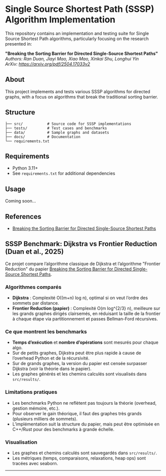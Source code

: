 # Single Source Shortest Path (SSSP) Algorithm Implementation

This repository contains an implementation and testing suite for Single Source Shortest Path algorithms, particularly focusing on the research presented in:

**"Breaking the Sorting Barrier for Directed Single-Source Shortest Paths"**  
*Authors: Ran Duan, Jiayi Mao, Xiao Mao, Xinkai Shu, Longhui Yin*  
*ArXiv: https://arxiv.org/pdf/2504.17033v2*

## About

This project implements and tests various SSSP algorithms for directed graphs, with a focus on algorithms that break the traditional sorting barrier.

## Structure

```
├── src/           # Source code for SSSP implementations
├── tests/         # Test cases and benchmarks
├── data/          # Sample graphs and datasets
├── docs/          # Documentation
└── requirements.txt
```

## Requirements

- Python 3.11+
- See `requirements.txt` for additional dependencies

## Usage

Coming soon...

## References

- [Breaking the Sorting Barrier for Directed Single-Source Shortest Paths](https://arxiv.org/pdf/2504.17033v2)

## SSSP Benchmark: Dijkstra vs Frontier Reduction (Duan et al., 2025)

Ce projet compare l’algorithme classique de Dijkstra et l’algorithme "Frontier Reduction" du papier [Breaking the Sorting Barrier for Directed Single-Source Shortest Paths](https://arxiv.org/pdf/2504.17033v2).

### Algorithmes comparés

- **Dijkstra** : Complexité O((m+n) log n), optimal si on veut l’ordre des sommets par distance.
- **Frontier Reduction (papier)** : Complexité O(m log^{2/3} n), meilleure sur les grands graphes dirigés clairsemés, en réduisant la taille de la frontier à chaque étape via partitionnement et passes Bellman-Ford récursives.

### Ce que montrent les benchmarks

- **Temps d’exécution** et **nombre d’opérations** sont mesurés pour chaque algo.
- Sur de petits graphes, Dijkstra peut être plus rapide à cause de l’overhead Python et de la récursivité.
- Sur de grands graphes, la version du papier est censée surpasser Dijkstra (voir la théorie dans le papier).
- Les graphes générés et les chemins calculés sont visualisés dans `src/results/`.

### Limitations pratiques

- Les benchmarks Python ne reflètent pas toujours la théorie (overhead, gestion mémoire, etc.).
- Pour observer le gain théorique, il faut des graphes très grands (plusieurs milliers de sommets).
- L’implémentation suit la structure du papier, mais peut être optimisée en C++/Rust pour des benchmarks à grande échelle.

### Visualisation

- Les graphes et chemins calculés sont sauvegardés dans `src/results/`.
- Les métriques (temps, comparaisons, relaxations, heap ops) sont tracées avec seaborn.

---
